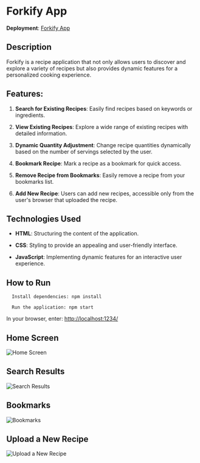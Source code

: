 # Forkify App

**Deployment**: [Forkify App](https://omri-forkify.netlify.app/)

## Description

Forkify is a recipe application that not only allows users to discover and explore a variety of recipes but also provides dynamic features for a personalized cooking experience.

## Features:

1. **Search for Existing Recipes**: Easily find recipes based on keywords or ingredients.

2. **View Existing Recipes**: Explore a wide range of existing recipes with detailed information.

3. **Dynamic Quantity Adjustment**: Change recipe quantities dynamically based on the number of servings selected by the user.

4. **Bookmark Recipe**: Mark a recipe as a bookmark for quick access.

5. **Remove Recipe from Bookmarks**: Easily remove a recipe from your bookmarks list.

6. **Add New Recipe**: Users can add new recipes, accessible only from the user's browser that uploaded the recipe.

   
## Technologies Used

- **HTML**: Structuring the content of the application.
  
- **CSS**: Styling to provide an appealing and user-friendly interface.

- **JavaScript**: Implementing dynamic features for an interactive user experience.


## How to Run

 ```bach
   Install dependencies: npm install
   ````
```bach
  Run the application: npm start
   ````
 In your browser, enter: [http://localhost:1234/](http://localhost:1234/)





## Home Screen
![Home Screen](screenshots/home.png)

## Search Results
![Search Results](screenshots/searchResults.png)

## Bookmarks
![Bookmarks](screenshots/bookmarks.png)

## Upload a New Recipe
![Upload a New Recipe](screenshots/uploadRecipe.png)






